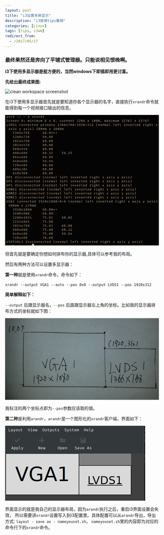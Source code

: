 ```yaml
---
layout: post
title: "i3设置多屏显示"
description: "i3使用tips集锦"
categories: [Linux]
tags: [tips, i3wm]
redirect_from:
  - /2017/05/17
---
```


### **最终果然还是奔向了平铺式管理器。只能说相见恨晚啊。**

**i3下使用多显示器是挺方便的，当然windows下即插即用更讨喜。**

**先给出最终成果图:**

![clean workspace screenshot](/assets/blog_images/i3_wm_desktop1.bmp)

在i3下使用多显示器首先就是要知道你各个显示器的名字，直接执行`xrandr`命令就能得到每一个视频接口输出的信息。


![显示器名](/assets/blog_images/i3_wm_monitor_names.png)

但首先就是要确定你想如何排布你的显示器,具体可以参考我的布局。

然后有两种方法可以设置多显示器：

**第一种**就是使用`xrandr`命令，命令如下：

`xrandr --output VGA1 --auto --pos 0x0 --output LVDS1 --pos 1920x312`

**简单解释如下：**

`--output` 后跟显示器名，`--pos` 后面跟显示器左上角的坐标。比如我的显示器排布方式的坐标就如下图：

![坐标图](/assets/blog_images/i3_wm.jpg)

我标注的两个坐标点即为`--pos`参数应该取的值。

**第二种**是利用`arandr`，`arandr`是一个图形化的`xrandr`客户端，界面如下：

![arandr界面](/assets/blog_images/i3_wm_arandr_gui.png)

界面显示的就是我自己的显示器布局，因为`arandr`执行之后，重启i3界面设置会失效，
所以需要讲`xrandr`设置写入到i3配置里。具体配置可以从`arandr`导出，导出方式: `layout - save as - nameyouset.sh`，
`nameyouset.sh`里的内容即为对应的命令行下的`xrandr`命令。
